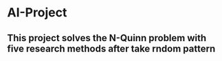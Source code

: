 # AI-Project
## This project solves the N-Quinn problem with five research methods after take rndom pattern 

